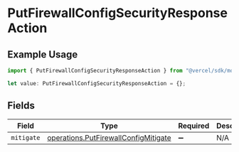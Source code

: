 # PutFirewallConfigSecurityResponseAction

## Example Usage

```typescript
import { PutFirewallConfigSecurityResponseAction } from "@vercel/sdk/models/operations/putfirewallconfig.js";

let value: PutFirewallConfigSecurityResponseAction = {};
```

## Fields

| Field                                                                                        | Type                                                                                         | Required                                                                                     | Description                                                                                  |
| -------------------------------------------------------------------------------------------- | -------------------------------------------------------------------------------------------- | -------------------------------------------------------------------------------------------- | -------------------------------------------------------------------------------------------- |
| `mitigate`                                                                                   | [operations.PutFirewallConfigMitigate](../../models/operations/putfirewallconfigmitigate.md) | :heavy_minus_sign:                                                                           | N/A                                                                                          |